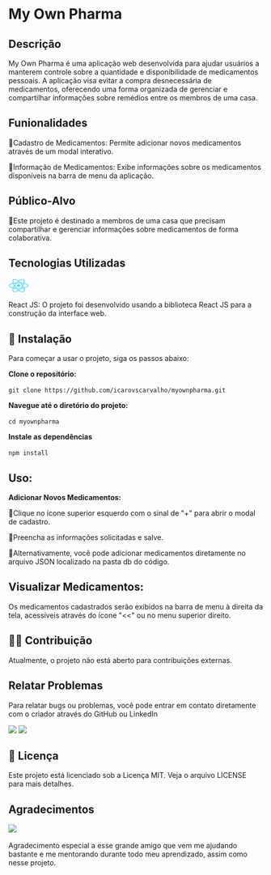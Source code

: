 # My Own Pharma

<div>
  <h2>Descrição</h2>
  <p>My Own Pharma é uma aplicação web desenvolvida para ajudar usuários a manterem controle sobre a quantidade e disponibilidade de medicamentos pessoais. A aplicação visa evitar a compra desnecessária de medicamentos, oferecendo uma forma organizada de gerenciar e compartilhar informações sobre remédios entre os membros de uma casa.</p>
</div>

<div>
  <h2>Funionalidades</h2>
  <p>🔹Cadastro de Medicamentos: Permite adicionar novos medicamentos através de um modal interativo.</p>
  <p>🔹Informação de Medicamentos: Exibe informações sobre os medicamentos disponíveis na barra de menu da aplicação.</p>
</div>

<div>
  <h2>Público-Alvo</h2>
  <p>🔹Este projeto é destinado a membros de uma casa que precisam compartilhar e gerenciar informações sobre medicamentos de forma colaborativa.</p> 
</div>

<div>
  <h2>Tecnologias Utilizadas</h2>
  <img align="center" alt="Icaro-React" height="30" width="40" src="https://raw.githubusercontent.com/devicons/devicon/master/icons/react/react-original.svg">
  <p> React JS: O projeto foi desenvolvido usando a biblioteca React JS para a construção da interface web.</p>
</div>

<div>
  <h2>🚀 Instalação</h2>
  <p>Para começar a usar o projeto, siga os passos abaixo:</p>
  
  <p><strong>Clone o repositório:</strong></p>
  <p><code>git clone https://github.com/icarovscarvalho/myownpharma.git</code></p>
  
  <p><strong>Navegue até o diretório do projeto:</strong></p>
  <p><code>cd myownpharma</code></p>
    
  <p><strong>Instale as dependências</strong></p>
  <p><code>npm install</code></p>
</div>

<div>
<div>
  <h2>Uso:</h2>
  <p><strong>Adicionar Novos Medicamentos:</strong></p>
  <p>🔹Clique no ícone superior esquerdo com o sinal de "+" para abrir o modal de cadastro.</p>
  <p>🔹Preencha as informações solicitadas e salve.</p>
  <p>🔹Alternativamente, você pode adicionar medicamentos diretamente no arquivo JSON localizado na pasta db do código.</p>

  <h2>Visualizar Medicamentos:</h2>
  <p>Os medicamentos cadastrados serão exibidos na barra de menu à direita da tela, acessíveis através do ícone "<<" ou no menu superior direito.</p>
</div>

<div>
  <h2>👩‍💻 Contribuição</h2>
  <p>Atualmente, o projeto não está aberto para contribuições externas.</p>
</div>

<div>
  <h2>Relatar Problemas</h2>
  <p>Para relatar bugs ou problemas, você pode entrar em contato diretamente com o criador através do GitHub ou LinkedIn</p>
  <a href = "mailto:icarovscarvalho@gmail.com"><img src="https://img.shields.io/badge/-Gmail-%23333?style=for-the-badge&logo=gmail&logoColor=white" target="_blank"></a>
  <a href="https://www.linkedin.com/in/icarovscarvalho/" target="_blank"><img src="https://img.shields.io/badge/-LinkedIn-%230077B5?style=for-the-badge&logo=linkedin&logoColor=white" target="_blank"></a>
</div>

<div>
  <h2>📃 Licença</h2>
  <p>Este projeto está licenciado sob a Licença MIT. Veja o arquivo LICENSE para mais detalhes.</p>
</div>

<div>
  <h2>Agradecimentos</h2>
  <a href="https://github.com/victorpowilleit" target="_blank"><img src="https://img.shields.io/badge/Victor Powilleit-8A2BE2" target="_blank"></a>
  <p>Agradecimento especial a esse grande amigo que vem me ajudando bastante e me mentorando durante todo meu aprendizado, assim como nesse projeto.</p>
</div>
